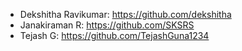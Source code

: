 * Dekshitha Ravikumar:  https://github.com/dekshitha
* Janakiraman R: https://github.com/SKSRS
* Tejash G: https://github.com/TejashGuna1234